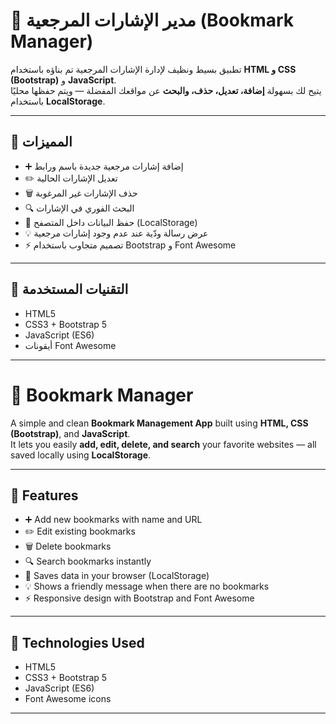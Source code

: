 

# 📑 مدير الإشارات المرجعية (Bookmark Manager)

تطبيق بسيط ونظيف لإدارة الإشارات المرجعية تم بناؤه باستخدام **HTML و CSS (Bootstrap)** و **JavaScript**.  
يتيح لك بسهولة **إضافة، تعديل، حذف، والبحث** عن مواقعك المفضلة — ويتم حفظها محليًا باستخدام **LocalStorage**.

---

## 🚀 المميزات
- ➕ إضافة إشارات مرجعية جديدة باسم ورابط  
- ✏️ تعديل الإشارات الحالية  
- 🗑️ حذف الإشارات غير المرغوبة  
- 🔍 البحث الفوري في الإشارات  
- 💾 حفظ البيانات داخل المتصفح (LocalStorage)  
- 💡 عرض رسالة ودّية عند عدم وجود إشارات مرجعية  
- ⚡ تصميم متجاوب باستخدام Bootstrap و Font Awesome  

---

## 🧩 التقنيات المستخدمة
- HTML5  
- CSS3 + Bootstrap 5  
- JavaScript (ES6)  
- أيقونات Font Awesome  
---
# 📑 Bookmark Manager

A simple and clean **Bookmark Management App** built using **HTML, CSS (Bootstrap)**, and **JavaScript**.  
It lets you easily **add, edit, delete, and search** your favorite websites — all saved locally using **LocalStorage**.

---

## 🚀 Features
- ➕ Add new bookmarks with name and URL  
- ✏️ Edit existing bookmarks  
- 🗑️ Delete bookmarks  
- 🔍 Search bookmarks instantly  
- 💾 Saves data in your browser (LocalStorage)  
- 💡 Shows a friendly message when there are no bookmarks  
- ⚡ Responsive design with Bootstrap and Font Awesome  

---

## 🧩 Technologies Used
- HTML5  
- CSS3 + Bootstrap 5  
- JavaScript (ES6)  
- Font Awesome icons  

---
